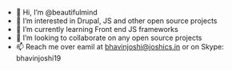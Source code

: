 - 👋 Hi, I’m @beautifulmind
- 👀 I’m interested in Drupal, JS and other open source projects
- 🌱 I’m currently learning Front end JS frameworks
- 💞️ I’m looking to collaborate on any open source projects
- 📫 Reach me over eamil at bhavinjoshi@joshics.in or on Skype: bhavinjoshi19

<!---
beautifulmind/beautifulmind is a ✨ special ✨ repository because its `README.md` (this file) appears on your GitHub profile.
You can click the Preview link to take a look at your changes.
--->
